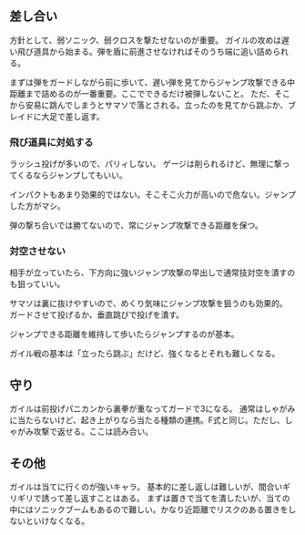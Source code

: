 ## 差し合い

方針として、弱ソニック、弱クロスを撃たせないのが重要。
ガイルの攻めは遅い飛び道具から始まる。弾を盾に前進させなければそのうち端に追い詰められる。

まずは弾をガードしながら前に歩いて、遅い弾を見てからジャンプ攻撃できる中距離まで詰めるのが一番重要。ここでできるだけ被弾しないこと。
ただ、そこから安易に跳んでしまうとサマソで落とされる。立ったのを見てから跳ぶか、ブレイドに大足で差し返す。

### 飛び道具に対処する

ラッシュ投げが多いので、パリィしない。
ゲージは削られるけど、無理に撃ってくるならジャンプしてもいい。

インパクトもあまり効果的ではない。そこそこ火力が高いので危ない。ジャンプした方がマシ。

弾の撃ち合いでは勝てないので、常にジャンプ攻撃できる距離を保つ。

### 対空させない

相手が立っていたら、下方向に強いジャンプ攻撃の早出しで通常技対空を潰すのも狙っていい。

サマソは裏に抜けやすいので、めくり気味にジャンプ攻撃を狙うのも効果的。
ガードさせて投げるか、垂直跳びで投げを潰す。

ジャンプできる距離を維持して歩いたらジャンプするのが基本。

ガイル戦の基本は「立ったら跳ぶ」だけど、強くなるとそれも難しくなる。

## 守り

ガイルは前投げパニカンから裏拳が重なってガードで3になる。
通常はしゃがみに当たらないけど、起き上がりなら当たる種類の連携。F式と同じ。ただし、しゃがみ攻撃で返せる。ここは読み合い。

## その他

ガイルは当てに行くのが強いキャラ。
基本的に差し返しは難しいが、間合いギリギリで誘って差し返すことはある。
まずは置きで当てを潰したいが、当ての中にはソニックブームもあるので難しい。かなり近距離でリスクのある置きをしないといけなくなる。
